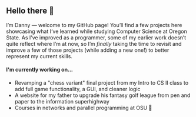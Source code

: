 ## Hello there 👋

I’m Danny — welcome to my GitHub page! You’ll find a few projects here showcasing what I’ve learned while studying Computer Science at Oregon State. As I’ve improved as a programmer, some of my earlier work doesn’t quite reflect where I’m at now, so I’m *finally* taking the time to revisit and improve a few of those projects (while adding a new one!) to better represent my current skills.

#### I'm currently working on...
* Revamping a "chess variant" final project from my Intro to CS II class to add full game functionality, a GUI, and cleaner logic
* A website for my father to upgrade his fantasy golf league from pen and paper to the information superhighway
* Courses in networks and parallel programming at OSU 🦫

<!--
**jackie-daytona/jackie-daytona** is a ✨ _special_ ✨ repository because its `README.md` (this file) appears on your GitHub profile.

Here are some ideas to get you started:

- 🔭 I’m currently working on ...
- 🌱 I’m currently learning ...
- 👯 I’m looking to collaborate on ...
- 🤔 I’m looking for help with ...
- 💬 Ask me about ...
- 📫 How to reach me: ...
- 😄 Pronouns: ...
- ⚡ Fun fact: ...
-->
